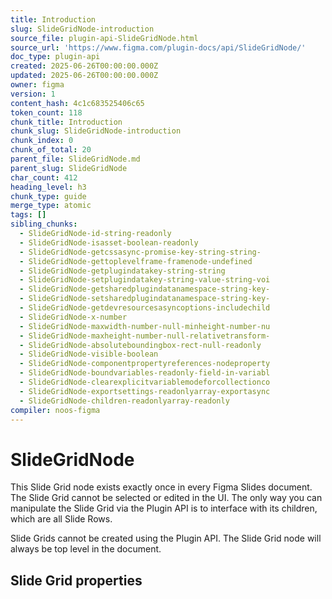 ```yaml
---
title: Introduction
slug: SlideGridNode-introduction
source_file: plugin-api-SlideGridNode.html
source_url: 'https://www.figma.com/plugin-docs/api/SlideGridNode/'
doc_type: plugin-api
created: 2025-06-26T00:00:00.000Z
updated: 2025-06-26T00:00:00.000Z
owner: figma
version: 1
content_hash: 4c1c683525406c65
token_count: 118
chunk_title: Introduction
chunk_slug: SlideGridNode-introduction
chunk_index: 0
chunk_of_total: 20
parent_file: SlideGridNode.md
parent_slug: SlideGridNode
char_count: 412
heading_level: h3
chunk_type: guide
merge_type: atomic
tags: []
sibling_chunks:
  - SlideGridNode-id-string-readonly
  - SlideGridNode-isasset-boolean-readonly
  - SlideGridNode-getcssasync-promise-key-string-string-
  - SlideGridNode-gettoplevelframe-framenode-undefined
  - SlideGridNode-getplugindatakey-string-string
  - SlideGridNode-setplugindatakey-string-value-string-voi
  - SlideGridNode-getsharedplugindatanamespace-string-key-
  - SlideGridNode-setsharedplugindatanamespace-string-key-
  - SlideGridNode-getdevresourcesasyncoptions-includechild
  - SlideGridNode-x-number
  - SlideGridNode-maxwidth-number-null-minheight-number-nu
  - SlideGridNode-maxheight-number-null-relativetransform-
  - SlideGridNode-absoluteboundingbox-rect-null-readonly
  - SlideGridNode-visible-boolean
  - SlideGridNode-componentpropertyreferences-nodeproperty
  - SlideGridNode-boundvariables-readonly-field-in-variabl
  - SlideGridNode-clearexplicitvariablemodeforcollectionco
  - SlideGridNode-exportsettings-readonlyarray-exportasync
  - SlideGridNode-children-readonlyarray-readonly
compiler: noos-figma
---
```


# SlideGridNode

This Slide Grid node exists exactly once in every Figma Slides document.
The Slide Grid cannot be selected or edited in the UI.
The only way you can manipulate the Slide Grid via the Plugin API is to interface with its children, which are all Slide Rows.

Slide Grids cannot be created using the Plugin API.
The Slide Grid node will always be top level in the document.

## Slide Grid properties
